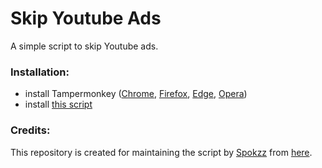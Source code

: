 # Skip Youtube Ads

A simple script to skip Youtube ads.

### Installation:
- install Tampermonkey ([Chrome](https://chrome.google.com/webstore/detail/tampermonkey/dhdgffkkebhmkfjojejmpbldmpobfkfo), [Firefox](https://addons.mozilla.org/en-US/firefox/addon/tampermonkey/), [Edge](https://microsoftedge.microsoft.com/addons/detail/tampermonkey/iikmkjmpaadaobahmlepeloendndfphd), [Opera](https://addons.opera.com/en-gb/extensions/details/tampermonkey-beta/))
- install [this script](https://raw.githubusercontent.com/Meg923a/Skip-Youtube-Ads/main/skip-youtube-ads.user.js)

### Credits:
This repository is created for maintaining the script by [Spokzz](https://github.com/Sp0kzz) from [here](https://github.com/TheRealJoelmatic/RemoveAdblockThing/issues/602).
